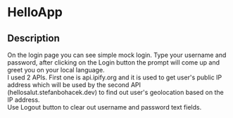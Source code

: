 # HelloApp

## Description

On the login page you can see simple mock login. Type your username and password, after clicking on the Login button the prompt will come up and greet you on your local language.  
I used 2 APIs. First one is api.ipify.org and it is used to get user's public IP address which will be used by the second API (hellosalut.stefanbohacek.dev) to find out user's geolocation based on the IP address.  
Use Logout button to clear out username and password text fields.  
